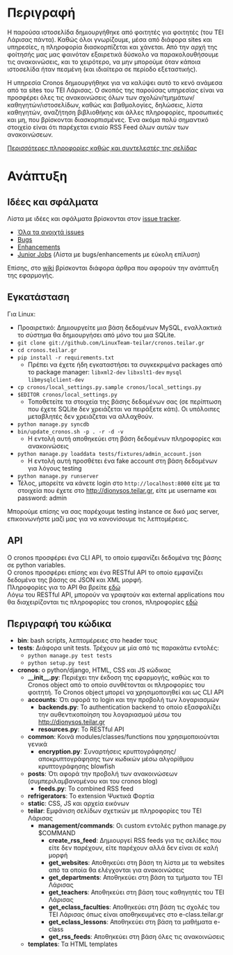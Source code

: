 Περιγραφή
=========

Η παρούσα ιστοσελίδα δημιουργήθηκε από φοιτητές για φοιτητές (του ΤΕΙ Λάρισας
πάντα). Καθώς όλοι γνωρίζουμε, μέσα από διάφορα sites και υπηρεσίες, η
πληροφορία διασκορπίζεται και χάνεται. Από την αρχή της φοίτησής μας μας
φαινόταν εξαιρετικά δύσκολο να παρακολουθήσουμε τις ανακοινώσεις, και το
χειρότερο, να μην μπορούμε όταν κάποια ιστοσελίδα ήταν πεσμένη (και ιδιαίτερα
σε περίοδο εξεταστικής).

Η υπηρεσία Cronos δημιουργήθηκε για να καλύψει αυτό το κενό ανάμεσα από τα
sites του ΤΕΙ Λάρισας. Ο σκοπός της παρούσας υπηρεσίας είναι να προσφέρει όλες
τις ανακοινώσεις όλων των σχολών/τμημάτων/καθηγητών/ιστοσελίδων, καθώς και
βαθμολογίες, δηλώσεις, λίστα καθηγητών, αναζήτηση βιβλιοθήκης και άλλες
πληροφορίες, προσωπικές και μη, που βρίσκονται διασκορπισμένες. Ένα ακόμα πολύ
σημαντικό στοιχείο είναι ότι παρέχεται ενιαίο RSS Feed όλων αυτών των
ανακοινώσεων.

[Περισσότερες πληροφορίες καθώς και συντελεστές της σελίδας](http://cronos.teilar.gr/about)

Ανάπτυξη
========

Ιδέες και σφάλματα
--------------------

Λίστα με ιδέες και σφάλματα βρίσκονται στον [issue tracker](https://github.com/LinuxTeam-teilar/cronos.teilar.gr/issues).
 * [Όλα τα ανοιχτά issues](https://github.com/LinuxTeam-teilar/cronos.teilar.gr/issues?direction=desc&sort=created&state=open)
 * [Bugs](https://github.com/LinuxTeam-teilar/cronos.teilar.gr/issues?direction=desc&labels=bug&page=1&sort=created&state=open)
 * [Enhancements](https://github.com/LinuxTeam-teilar/cronos.teilar.gr/issues?direction=desc&labels=enhancement&page=1&sort=created&state=open)
 * [Junior Jobs](https://github.com/LinuxTeam-teilar/cronos.teilar.gr/issues?direction=desc&labels=junior+job&page=1&sort=created&state=open)
 (Λίστα με bugs/enhancements με εύκολη επίλυση)

Επίσης, στο [wiki](https://github.com/LinuxTeam-teilar/cronos.teilar.gr/wiki)
βρίσκονται διάφορα άρθρα που αφορούν την ανάπτυξη της εφαρμογής.

Εγκατάσταση
-----------

Για Linux:

* Προαιρετικό: Δημιουργείτε μια βάση δεδομένων MySQL, εναλλακτικά το σύστημα
θα δημιουργήσει από μόνο του μια SQLite.
* `git clone git://github.com/LinuxTeam-teilar/cronos.teilar.gr`
* `cd cronos.teilar.gr`
* `pip install -r requirements.txt`
  * Πρέπει να έχετε ήδη εγκαταστήσει τα συγκεκριμένα packages από το package
  manager: `libxml2-dev` `libxslt1-dev` `mysql` `libmysqlclient-dev`
* `cp cronos/local_settings.py.sample cronos/local_settings.py`
* `$EDITOR cronos/local_settings.py`
  * Τοποθετείτε τα στοιχεία της βάσης δεδομένων σας (σε περίπτωση που έχετε
  SQLite δεν χρειάζεται να πειράξετε κάτι). Οι υπόλοιπες μεταβλητές δεν
  χρειάζεται να αλλαχθούν.
* `python manage.py syncdb`
* `bin/update_cronos.sh -p . -r -d -v`
  * Η εντολή αυτή αποθηκεύει στη βάση δεδομένων πληροφορίες και ανακοινώσεις
* `python manage.py loaddata tests/fixtures/admin_account.json`
  * Η εντολή αυτή προσθέτει ένα fake account στη βάση δεδομένων για λόγους
  testing
* `python manage.py runserver`
* Τέλος, μπορείτε να κάνετε login στο `http://localhost:8000` είτε με τα στοιχεία
που έχετε στο http://dionysos.teilar.gr, είτε με username και password: admin

Μπορούμε επίσης να σας παρέχουμε testing instance σε δικό μας server,
επικοινωνήστε μαζί μας για να κανονίσουμε τις λεπτομέρειες.

API
---

Ο cronos προσφέρει ένα CLI API, το οποίο εμφανίζει δεδομένα της βάσης
σε python variables.  
Ο cronos προσφέρει επίσης και ένα RESTful API το οποίο εμφανίζει
δεδομένα της βάσης σε JSON και XML μορφή.  
Πληροφορίες για το API θα βρείτε [εδώ](https://github.com/LinuxTeam-teilar/cronos.teilar.gr/wiki/API)  
Λόγω του RESTful API, μπορούν να γραφτούν και external applications που θα
διαχειρίζονται τις πληροφορίες του cronos, πληροφορίες [εδώ](https://github.com/LinuxTeam-teilar/cronos.teilar.gr/wiki/External-applications)

Περιγραφή του κώδικα
--------------------

* **bin**: bash scripts, λεπτομέρειες στο header τους
* **tests**: Διάφορα unit tests. Τρέχουν με μία από τις παρακάτω εντολές:
    * `python manage.py test tests`
    * `python setup.py test`
* **cronos**: ο python/django, HTML, CSS και JS κώδικας
    * **\_\_init\_\_.py**: Περιέχει την έκδοση της εφαρμογής, καθώς και το
    Cronos object από το οποίο συνθέτονται οι πληροφορίες του φοιτητή. Το
    Cronos object μπορεί να χρησιμοποιηθεί και ως CLI API
    * **accounts**: Ότι αφορά το login και την προβολή των λογαριασμών
        * **backends.py**: Το authentication backend το οποίο εξασφαλίζει την
        αυθεντικοποίηση του λογαριασμού μέσω του http://dionysos.teilar.gr
        * **resources.py**: Το RESTful API
    * **common**: Κοινά modules/classes/functions που χρησιμοποιούνται γενικά
        * **encryption.py**: Συναρτήσεις κρυπτογράφησης/αποκρυπτογράφησης των
        κωδικών μέσω αλγορίθμου κρυπτογράφησης blowfish
    * **posts**: Ότι αφορά την προβολή των ανακοινώσεων (συμπεριλαμβανομένου
    και του cronos blog)
        * **feeds.py**: Το combined RSS feed
    * **refrigerators**: Το extension Ψυκτικά Φορτία
    * **static**: CSS, JS και αρχεία εικόνων
    * **teilar**: Εμφάνιση σελίδων σχετικών με πληροφορίες του ΤΕΙ Λάρισας
        * **management/commands**: Οι custom εντολές python manage.py $COMMAND
            * **create\_rss\_feed**: Δημιουργεί RSS feeds για τις σελίδες που
            είτε δεν παρέχουν, είτε παρέχουν αλλά δεν είναι σε καλή μορφή
            * **get\_websites**: Αποθηκεύει στη βάση τη λίστα με τα websites
            από τα οποία θα ελέγχονται για ανακοινώσεις
            * **get\_departments**: Αποθηκεύει στη βάση τα τμήματα του ΤΕΙ Λάρισας
            * **get\_teachers**: Αποθηκεύει στη βάση τους καθηγητές του ΤΕΙ Λάρισας
            * **get\_eclass\_faculties**: Αποθηκεύει στη βάση τις σχολές του
            ΤΕΙ Λάρισας όπως είναι αποθηκευμένες στο e-class.teilar.gr
            * **get\_eclass\_lessons**: Αποθηκεύει στη βάση τα μαθήματα e-class
            * **get\_rss\_feeds**: Αποθηκεύει στη βάση όλες τις ανακοινώσεις
    * **templates**: Τα HTML templates
